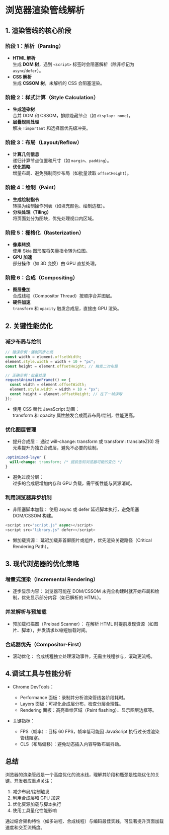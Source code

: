 # 浏览器渲染管线解析

## 1. 渲染管线的核心阶段

### 阶段 1：解析（Parsing）

- **HTML 解析**  
  生成 **DOM 树**，遇到 `<script>` 标签时会阻塞解析（除非标记为 `async`/`defer`）。
- **CSS 解析**  
  生成 **CSSOM 树**，未解析的 CSS 会阻塞渲染。

### 阶段 2：样式计算（Style Calculation）

- **生成渲染树**  
  合并 DOM 和 CSSOM，排除隐藏节点（如 `display: none`）。
- **层叠规则处理**  
  解决 `!important` 和选择器优先级冲突。

### 阶段 3：布局（Layout/Reflow）

- **计算几何信息**  
  递归计算节点位置和尺寸（如 `margin`、`padding`）。
- **优化策略**  
  增量布局、避免强制同步布局（如批量读取 `offsetHeight`）。

### 阶段 4：绘制（Paint）

- **生成绘制指令**  
  转换为绘制操作列表（如填充颜色、绘制边框）。
- **分块处理（Tiling）**  
  将页面划分为图块，优先处理视口内区域。

### 阶段 5：栅格化（Rasterization）

- **像素转换**  
  使用 Skia 图形库将矢量指令转为位图。
- **GPU 加速**  
  部分操作（如 3D 变换）由 GPU 直接处理。

### 阶段 6：合成（Compositing）

- **图层叠加**  
  合成线程（Compositor Thread）按顺序合并图层。
- **硬件加速**  
  `transform` 和 `opacity` 触发合成层，直接由 GPU 渲染。

## 2. 关键性能优化

### 减少布局与绘制

```javascript
// 错误示例：强制同步布局
const width = element.offsetWidth;
element.style.width = width + 10 + "px";
const height = element.offsetHeight; // 触发二次布局

// 正确示例：批量处理
requestAnimationFrame(() => {
  const width = element.offsetWidth;
  element.style.width = width + 10 + "px";
  const height = element.offsetHeight; // 在下一帧读取
});
```

- 使用 CSS 替代 JavaScript 动画：  
  transform 和 opacity 属性触发合成而非布局/绘制，性能更高。

### 优化图层管理

- 提升合成层：
  通过 will-change: transform 或 transform: translateZ(0) 将元素提升为独立合成层，避免不必要的绘制。

```css
.optimized-layer {
  will-change: transform; /* 提前告知浏览器可能的变化 */
}
```

- 避免过度分层：  
  过多的合成层增加内存和 GPU 负载，需平衡性能与资源消耗。

### 利用浏览器异步机制

- 非阻塞脚本加载：
  使用 async 或 defer 延迟脚本执行，避免阻塞 DOM/CSSOM 构建。

```js
<script src="script.js" async></script>
<script src="library.js" defer></script>
```

- 懒加载资源：
  延迟加载非首屏图片或组件，优先渲染关键路径（Critical Rendering Path）。

## 3. 现代浏览器的优化策略

### 增量式渲染（Incremental Rendering）

- 逐步显示内容：
  浏览器可能在 DOM/CSSOM 未完全构建时就开始布局和绘制，优先显示部分内容（如已解析的 HTML）。

### 并发解析与预加载

- 预加载扫描器（Preload Scanner）：
  在解析 HTML 时提前发现资源（如图片、脚本），并发请求以缩短加载时间。

### 合成器优先（Compositor-First）

- 滚动优化：
  合成线程独立处理滚动事件，无需主线程参与，滚动更流畅。

## 4.调试工具与性能分析

- Chrome DevTools：

  - Performance 面板：录制并分析渲染管线各阶段耗时。
  - Layers 面板：可视化合成层分布，检查分层合理性。
  - Rendering 面板：高亮重绘区域（Paint flashing）、显示图层边框等。

- 关键指标：

  - FPS（帧率）：目标 60 FPS，帧率低可能因 JavaScript 执行过长或渲染管线阻塞。
  - CLS（布局偏移）：避免动态插入内容导致布局抖动。

## 总结

浏览器的渲染管线是一个高度优化的流水线，理解其阶段和瓶颈是性能优化的关键。开发者应重点关注：

1. 减少布局/绘制触发
2. 利用合成层和 GPU 加速
3. 优化资源加载与脚本执行
4. 使用工具量化性能影响

通过结合架构特性（如多进程、合成线程）与编码最佳实践，可显著提升页面加载速度和交互流畅度。
